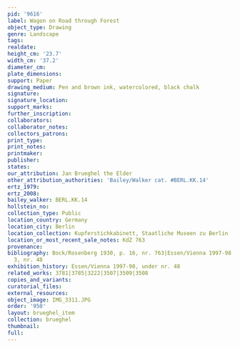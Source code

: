 ```yaml
---
pid: '9616'
label: Wagon on Road through Forest
object_type: Drawing
genre: Landscape
tags: 
realdate: 
height_cm: '23.7'
width_cm: '37.2'
diameter_cm: 
plate_dimensions: 
support: Paper
drawing_medium: Pen and brown ink, watercolored, black chalk
signature: 
signature_location: 
support_marks: 
further_inscription: 
collaborators: 
collaborator_notes: 
collectors_patrons: 
print_type: 
print_notes: 
printmaker: 
publisher: 
states: 
our_attribution: Jan Brueghel the Elder
other_attribution_authorities: 'Bailey/Walker cat. #BERL.KK.14'
ertz_1979: 
ertz_2008: 
bailey_walker: BERL.KK.14
hollstein_no: 
collection_type: Public
location_country: Germany
location_city: Berlin
location_collection: Kupferstichkabinett, Staatliche Museen zu Berlin
location_or_most_recent_sale_notes: KdZ 763
provenance: 
bibliography: Bock/Rosenberg 1930, p. 16, nr. 763|Essen/Vienna 1997-98, p. 194, fig.
  3, nr. 48
exhibition_history: Essen/Vienna 1997-98, under nr. 48
related_works: 3781|3785|3222|3507|3509|3508
copies_and_variants: 
curatorial_files: 
external_resources: 
object_image: IMG_3311.JPG
order: '950'
layout: brueghel_item
collection: brueghel
thumbnail: 
full: 
---
```

